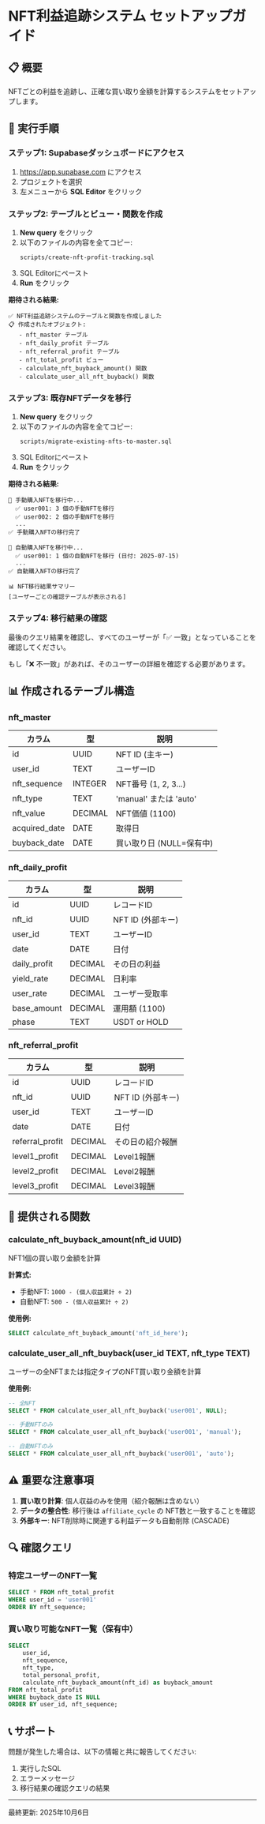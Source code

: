 # NFT利益追跡システム セットアップガイド

## 📋 概要
NFTごとの利益を追跡し、正確な買い取り金額を計算するシステムをセットアップします。

## 🚀 実行手順

### ステップ1: Supabaseダッシュボードにアクセス

1. https://app.supabase.com にアクセス
2. プロジェクトを選択
3. 左メニューから **SQL Editor** をクリック

### ステップ2: テーブルとビュー・関数を作成

1. **New query** をクリック
2. 以下のファイルの内容を全てコピー:
   ```
   scripts/create-nft-profit-tracking.sql
   ```
3. SQL Editorにペースト
4. **Run** をクリック

**期待される結果:**
```
✅ NFT利益追跡システムのテーブルと関数を作成しました
📋 作成されたオブジェクト:
   - nft_master テーブル
   - nft_daily_profit テーブル
   - nft_referral_profit テーブル
   - nft_total_profit ビュー
   - calculate_nft_buyback_amount() 関数
   - calculate_user_all_nft_buyback() 関数
```

### ステップ3: 既存NFTデータを移行

1. **New query** をクリック
2. 以下のファイルの内容を全てコピー:
   ```
   scripts/migrate-existing-nfts-to-master.sql
   ```
3. SQL Editorにペースト
4. **Run** をクリック

**期待される結果:**
```
🔄 手動購入NFTを移行中...
  ✅ user001: 3 個の手動NFTを移行
  ✅ user002: 2 個の手動NFTを移行
  ...
✅ 手動購入NFTの移行完了

🔄 自動購入NFTを移行中...
  ✅ user001: 1 個の自動NFTを移行 (日付: 2025-07-15)
  ...
✅ 自動購入NFTの移行完了

📊 NFT移行結果サマリー
[ユーザーごとの確認テーブルが表示される]
```

### ステップ4: 移行結果の確認

最後のクエリ結果を確認し、すべてのユーザーが「✅ 一致」となっていることを確認してください。

もし「❌ 不一致」があれば、そのユーザーの詳細を確認する必要があります。

## 📊 作成されるテーブル構造

### nft_master
| カラム | 型 | 説明 |
|--------|-----|------|
| id | UUID | NFT ID (主キー) |
| user_id | TEXT | ユーザーID |
| nft_sequence | INTEGER | NFT番号 (1, 2, 3...) |
| nft_type | TEXT | 'manual' または 'auto' |
| nft_value | DECIMAL | NFT価値 (1100) |
| acquired_date | DATE | 取得日 |
| buyback_date | DATE | 買い取り日 (NULL=保有中) |

### nft_daily_profit
| カラム | 型 | 説明 |
|--------|-----|------|
| id | UUID | レコードID |
| nft_id | UUID | NFT ID (外部キー) |
| user_id | TEXT | ユーザーID |
| date | DATE | 日付 |
| daily_profit | DECIMAL | その日の利益 |
| yield_rate | DECIMAL | 日利率 |
| user_rate | DECIMAL | ユーザー受取率 |
| base_amount | DECIMAL | 運用額 (1100) |
| phase | TEXT | USDT or HOLD |

### nft_referral_profit
| カラム | 型 | 説明 |
|--------|-----|------|
| id | UUID | レコードID |
| nft_id | UUID | NFT ID (外部キー) |
| user_id | TEXT | ユーザーID |
| date | DATE | 日付 |
| referral_profit | DECIMAL | その日の紹介報酬 |
| level1_profit | DECIMAL | Level1報酬 |
| level2_profit | DECIMAL | Level2報酬 |
| level3_profit | DECIMAL | Level3報酬 |

## 🔧 提供される関数

### calculate_nft_buyback_amount(nft_id UUID)
NFT1個の買い取り金額を計算

**計算式:**
- 手動NFT: `1000 - (個人収益累計 ÷ 2)`
- 自動NFT: `500 - (個人収益累計 ÷ 2)`

**使用例:**
```sql
SELECT calculate_nft_buyback_amount('nft_id_here');
```

### calculate_user_all_nft_buyback(user_id TEXT, nft_type TEXT)
ユーザーの全NFTまたは指定タイプのNFT買い取り金額を計算

**使用例:**
```sql
-- 全NFT
SELECT * FROM calculate_user_all_nft_buyback('user001', NULL);

-- 手動NFTのみ
SELECT * FROM calculate_user_all_nft_buyback('user001', 'manual');

-- 自動NFTのみ
SELECT * FROM calculate_user_all_nft_buyback('user001', 'auto');
```

## ⚠️ 重要な注意事項

1. **買い取り計算**: 個人収益のみを使用（紹介報酬は含めない）
2. **データの整合性**: 移行後は `affiliate_cycle` の NFT数と一致することを確認
3. **外部キー**: NFT削除時に関連する利益データも自動削除 (CASCADE)

## 🔍 確認クエリ

### 特定ユーザーのNFT一覧
```sql
SELECT * FROM nft_total_profit
WHERE user_id = 'user001'
ORDER BY nft_sequence;
```

### 買い取り可能なNFT一覧（保有中）
```sql
SELECT
    user_id,
    nft_sequence,
    nft_type,
    total_personal_profit,
    calculate_nft_buyback_amount(nft_id) as buyback_amount
FROM nft_total_profit
WHERE buyback_date IS NULL
ORDER BY user_id, nft_sequence;
```

## 📞 サポート

問題が発生した場合は、以下の情報と共に報告してください:
1. 実行したSQL
2. エラーメッセージ
3. 移行結果の確認クエリの結果

---

最終更新: 2025年10月6日
